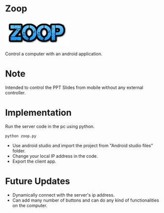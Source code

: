 # Zoop


![alt text](https://raw.githubusercontent.com/SivadineshPonrajan/Zoop/master/zoop.png)

Control a computer with an android application.

# Note

Intended to control the PPT Slides from mobile without any external controller.

# Implementation
Run the server code in the pc using python.

```python
python zoop.py
```

* Use android studio and import the project from "Android studio files" folder. 
* Change your local IP address in the code.
* Export the client app.

# Future Updates

* Dynamically connect with the server's ip address.
* Can add many number of buttons and can do any kind of functionalities on the computer.
